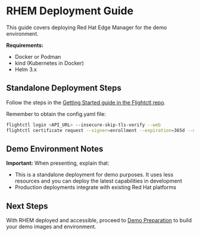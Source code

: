 # RHEM Deployment Guide

This guide covers deploying Red Hat Edge Manager for the demo environment.

**Requirements:**
- Docker or Podman
- kind (Kubernetes in Docker)  
- Helm 3.x

## Standalone Deployment Steps

Follow the steps in the [Getting Started guide in the Flightctl repo](https://github.com/flightctl/flightctl/blob/main/docs/user/getting-started.md).

Remember to obtain the config.yaml file:


```bash
flightctl login <API_URL> --insecure-skip-tls-verify --web
flightctl certificate request --signer=enrollment --expiration=365d --output=embedded > config.yaml

```

## Demo Environment Notes

**Important:** When presenting, explain that:
- This is a standalone deployment for demo purposes. It uses less resources and you can deploy the latest capabilities in development 
- Production deployments integrate with existing Red Hat platforms

## Next Steps

With RHEM deployed and accessible, proceed to [Demo Preparation](03-demo-preparation.md) to build your demo images and environment.